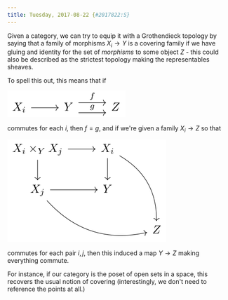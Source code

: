 ```yaml
---
title: Tuesday, 2017-08-22 {#2017822:S}
---
```

Given a category, we can try to equip it with a Grothendieck topology by
saying that a family of morphisms $X_i \to Y$ is a covering family if we
have gluing and identity for the set of *morphisms* to some object $Z$ -
this could also be described as the strictest topology making the
representables sheaves.

To spell this out, this means that if

![](/images/458c4a1b44dfe09de94680b639e1322ae33f43c0.svg)

commutes for each $i$, then $f=g$, and if we're given a family
$X_i \to Z$ so that

![](/images/5a73023fa567106b2e8a7c7c167c5625c09972b3.svg)

commutes for each pair $i,j$, then this induced a map $Y\to Z$ making
everything commute.

For instance, if our category is the poset of open sets in a space, this
recovers the usual notion of covering (interestingly, we don't need to
reference the points at all.)

